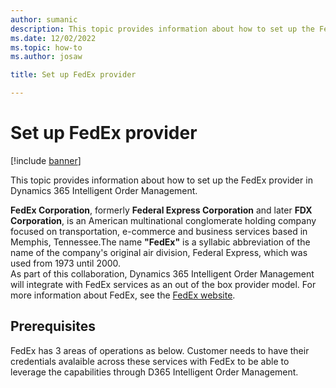 ```yaml
---
author: sumanic
description: This topic provides information about how to set up the FedEx provider in Dynamics 365 Intelligent Order Management.
ms.date: 12/02/2022
ms.topic: how-to
ms.author: josaw

title: Set up FedEx provider

---
```


# Set up FedEx provider

[!include [banner](includes/banner.md)]


This topic provides information about how to set up the FedEx provider in Dynamics 365 Intelligent Order Management.

**FedEx Corporation**, formerly **Federal Express Corporation** and later **FDX Corporation**, is an American multinational conglomerate holding company focused on transportation, e-commerce and business services based in Memphis, Tennessee.The name **"FedEx"** is a syllabic abbreviation of the name of the company's original air division, Federal Express, which was used from 1973 until 2000.  
As part of this collaboration, Dynamics 365 Intelligent Order Management will integrate with FedEx services as an out of the box provider model.
For more information about FedEx, see the [FedEx website](https://www.fedex.com/en-us/about.html). 

## Prerequisites 
FedEx has 3 areas of operations as below. Customer needs to have their credentials avalaible across these services with FedEx to be able to leverage the capabilities through D365 Intelligent Order Management.

